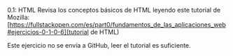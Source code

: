 0.1: HTML
Revisa los conceptos básicos de HTML leyendo este tutorial de Mozilla: [https://fullstackopen.com/es/part0/fundamentos_de_las_aplicaciones_web#ejercicios-0-1-0-6](tutorial de HTML)

Este ejercicio no se envía a GitHub, leer el tutorial es suficiente.
